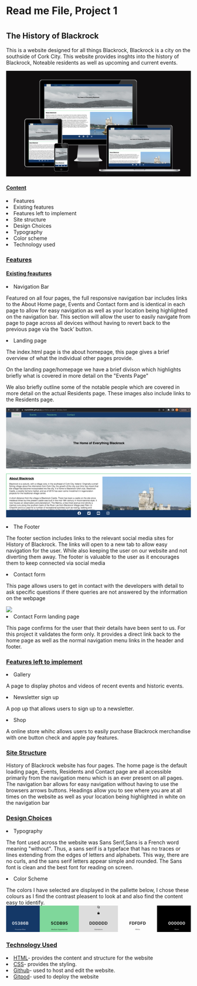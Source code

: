 <h1> Read me File, Project 1<h1>
<h2> The History of Blackrock</h2>
<p> This is a website designed for all things Blackrock, Blackrock is a city on the southside of Cork City. This website provides insghts into the history of Blackrock, Noteable residents as well as upcoming and current events. </p>
<img src="assets/images/responsive.png">
<br>
<h4><u>Content</u></h4>
<li>Features</ul>
<li>Existing features
<li>Features left to implement
<li>Site structure
<li>Design Choices
<li>Typography</li>
<li>Color scheme</li>
<li>Technology used

<h3><u>Features</u></h3>
<h4><u>Existing feautures</u></h4>
<li>Navigation Bar</li>
<p>Featured on all four pages, the full responsive navigation bar includes links to the About Home page, Events and Contact form and is identical in each page to allow for easy navigation as well as your location being highlighted on the navigation bar.
This section will allow the user to easily navigate from page to page across all devices without having to revert back to the previous page via the ‘back’ button.</p>
<li>Landing page</li>
<p>The index.html page is the about homepage, this page gives a brief overview of what the individual other pages provide.

On the landing page/homepage we have a brief divison which highlights briefly what is covered in more detail on the "Events Page"

We also briefly outline some of the notable people which are covered in more detail on the actual Residents page. These images also include links to the Residents page.</p>
<img src="assets/images/home.png">

<li>The Footer </li>
<p>The footer section includes links to the relevant social media sites for History of Blackrock. The links will open to a new tab to allow easy navigation for the user. While also keeping the user on our website and not diverting them away.
The footer is valuable to the user as it encourages them to keep connected via social media</p>

<li>Contact form</li>
<p>This page allows users to get in contact with the developers with detail to ask specific questions if there queries are not answered by the information on the webpage</p>
<img src="assets/images/contact-form.png">

<li>Contact Form landing page</li>
<p>This page confirms for the user that their details have been sent to us. For this project it validates the form only.
It provides a direct link back to the home page as well as the normal navigation menu links in the header and footer.</p>

<h3><u>Features left to implement </u></h3>
<li>Gallery</li>
<p>A page to display photos and videos of recent events and historic events.</p>
<li>Newsletter sign up</li>
<p>A pop up that allows users to sign up to a newsletter.</p>
<li>Shop</li>
<p>A online store whihc allows users to easily purchase Blackrock merchandise with one button check and apple pay features.</p>

<h3><u>Site Structure</u></h3>
<p>History of Blackrock website has four pages. The home page is the default loading page, Events, Residents and Contact page are all accessible primarily from the navigation menu which is an ever present on all pages. The navigation bar allows for easy navigation without having to use the browsers arrows buttons. Headings allow you to see where you are at all times on the website as well as your location being highlighted in white on the navigation bar<p>

<h3><u>Design Choices</u></h3>
<li>Typography</li>
<p>The font used across the website was Sans Serif,Sans is a French word meaning "without". Thus, a sans serif is a typeface that has no traces or lines extending from the edges of letters and alphabets. This way, there are no curls, and the sans serif letters appear simple and rounded. The Sans font is clean and the best font for reading on screen.<p>

<li>Color Scheme</li>
<p>The colors I have selected are displayed in the pallette below, I chose these colours as I find the contrast pleasent to look at and also find the content easy to identify.
<img src= "assets/images/colorscheme.png">

<h3><u>Technology Used</u></h3>
<li><a href="https://en.wikipedia.org/wiki/HTML">HTML</a>- provides the content and structure for the website</li>
<li><a href="https://en.wikipedia.org/wiki/CSS">CSS</a>- provides the styling.</li>
<li><a href="https://github.com/">Github</a>- used to host and edit the website.</li>
<li><a href="https://www.gitpod.io/">Gitpod</a>- used to deploy the website</li>